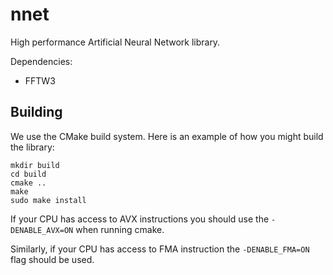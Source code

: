 nnet
====

High performance Artificial Neural Network library.

Dependencies:
* FFTW3

Building
--------

We use the CMake build system. Here is an example of how you might build the library:

	mkdir build
	cd build
	cmake ..
	make
	sudo make install

If your CPU has access to AVX instructions you should use the `-DENABLE_AVX=ON` when running cmake.

Similarly, if your CPU has access to FMA instruction the `-DENABLE_FMA=ON` flag should be used.
